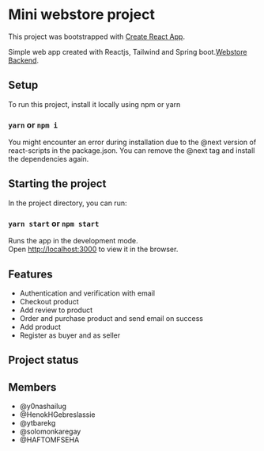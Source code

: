 # Mini webstore project

This project was bootstrapped with [Create React App](https://github.com/facebook/create-react-app).

Simple web app created with Reactjs, Tailwind and Spring boot.[Webstore Backend](https://github.com/y0nashailug/webstore-backend).

## Setup

To run this project, install it locally using npm or yarn
### `yarn` or `npm i`

You might encounter an error during installation due to the @next version of react-scripts
in the package.json. You can remove the @next tag and install the dependencies again.

## Starting the project

In the project directory, you can run:
### `yarn start` or `npm start`

Runs the app in the development mode.\
Open [http://localhost:3000](http://localhost:3000) to view it in the browser.

## Features

* Authentication and verification with email
* Checkout product
* Add review to product
* Order and purchase product and send email on success
* Add product
* Register as buyer and as seller

## Project status

## Members

* @y0nashailug
* @HenokHGebreslassie
* @ytbarekg
* @solomonkaregay
* @HAFTOMFSEHA